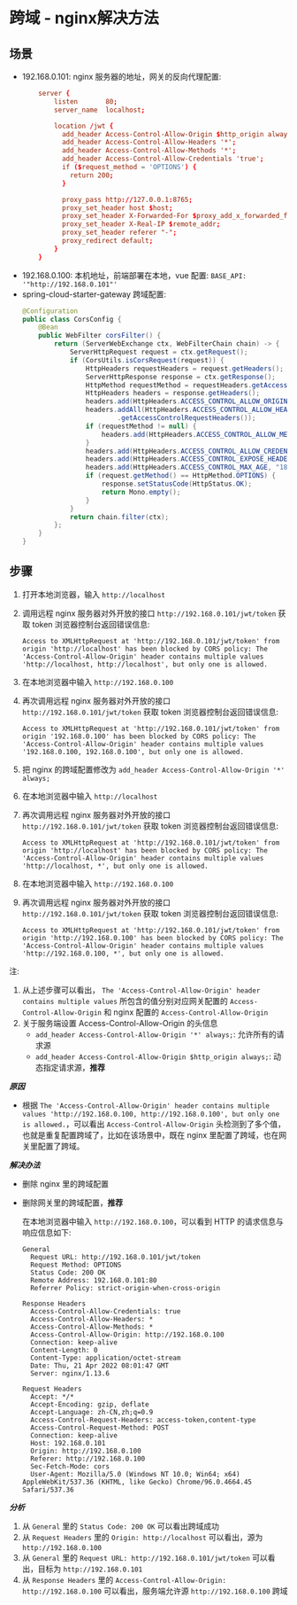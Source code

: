 # 跨域 - nginx解决方法

## 场景

- 192.168.0.101: nginx 服务器的地址，网关的反向代理配置:
    ```conf
        server {
            listen       80;
            server_name  localhost;

            location /jwt {
              add_header Access-Control-Allow-Origin $http_origin always;
              add_header Access-Control-Allow-Headers '*';
              add_header Access-Control-Allow-Methods '*';
              add_header Access-Control-Allow-Credentials 'true';
              if ($request_method = 'OPTIONS') {
              	return 200;
              }

              proxy_pass http://127.0.0.1:8765;
              proxy_set_header host $host;
              proxy_set_header X-Forwarded-For $proxy_add_x_forwarded_for;
              proxy_set_header X-Real-IP $remote_addr;
              proxy_set_header referer "-";
              proxy_redirect default;
            }
        }
    ```
- 192.168.0.100: 本机地址，前端部署在本地，vue 配置: ```BASE_API: '"http://192.168.0.101"'```
- spring-cloud-starter-gateway 跨域配置:
    ```java
    @Configuration
    public class CorsConfig {
        @Bean
        public WebFilter corsFilter() {
            return (ServerWebExchange ctx, WebFilterChain chain) -> {
                ServerHttpRequest request = ctx.getRequest();
                if (CorsUtils.isCorsRequest(request)) {
                    HttpHeaders requestHeaders = request.getHeaders();
                    ServerHttpResponse response = ctx.getResponse();
                    HttpMethod requestMethod = requestHeaders.getAccessControlRequestMethod();
                    HttpHeaders headers = response.getHeaders();
                    headers.add(HttpHeaders.ACCESS_CONTROL_ALLOW_ORIGIN, requestHeaders.getOrigin());
                    headers.addAll(HttpHeaders.ACCESS_CONTROL_ALLOW_HEADERS, requestHeaders
                            .getAccessControlRequestHeaders());
                    if (requestMethod != null) {
                        headers.add(HttpHeaders.ACCESS_CONTROL_ALLOW_METHODS, requestMethod.name());
                    }
                    headers.add(HttpHeaders.ACCESS_CONTROL_ALLOW_CREDENTIALS, "true");
                    headers.add(HttpHeaders.ACCESS_CONTROL_EXPOSE_HEADERS, "*");
                    headers.add(HttpHeaders.ACCESS_CONTROL_MAX_AGE, "18000L");
                    if (request.getMethod() == HttpMethod.OPTIONS) {
                        response.setStatusCode(HttpStatus.OK);
                        return Mono.empty();
                    }
                }
                return chain.filter(ctx);
            };
        }
    }
    ```

## 步骤

1. 打开本地浏览器，输入 ```http://localhost```
2. 调用远程 nginx 服务器对外开放的接口 ```http://192.168.0.101/jwt/token``` 获取 token
    浏览器控制台返回错误信息:

    ```
    Access to XMLHttpRequest at 'http://192.168.0.101/jwt/token' from origin 'http://localhost' has been blocked by CORS policy: The 'Access-Control-Allow-Origin' header contains multiple values 'http://localhost, http://localhost', but only one is allowed.
    ```
3. 在本地浏览器中输入 ```http://192.168.0.100```
4. 再次调用远程 nginx 服务器对外开放的接口 ```http://192.168.0.101/jwt/token``` 获取 token
    浏览器控制台返回错误信息:

    ```
    Access to XMLHttpRequest at 'http://192.168.0.101/jwt/token' from origin '192.168.0.100' has been blocked by CORS policy: The 'Access-Control-Allow-Origin' header contains multiple values '192.168.0.100, 192.168.0.100', but only one is allowed.
    ```
5. 把 nginx 的跨域配置修改为 ```add_header Access-Control-Allow-Origin '*' always;```
6. 在本地浏览器中输入 ```http://localhost```
7. 再次调用远程 nginx 服务器对外开放的接口 ```http://192.168.0.101/jwt/token``` 获取 token
    浏览器控制台返回错误信息:

    ```
    Access to XMLHttpRequest at 'http://192.168.0.101/jwt/token' from origin 'http://localhost' has been blocked by CORS policy: The 'Access-Control-Allow-Origin' header contains multiple values 'http://localhost, *', but only one is allowed.
    ```
8. 在本地浏览器中输入 ```http://192.168.0.100```
9. 再次调用远程 nginx 服务器对外开放的接口 ```http://192.168.0.101/jwt/token``` 获取 token
    浏览器控制台返回错误信息:

    ```
    Access to XMLHttpRequest at 'http://192.168.0.101/jwt/token' from origin 'http://192.168.0.100' has been blocked by CORS policy: The 'Access-Control-Allow-Origin' header contains multiple values 'http://192.168.0.100, *', but only one is allowed.
    ```

注:

1. 从上述步骤可以看出， ```The 'Access-Control-Allow-Origin' header contains multiple values``` 所包含的值分别对应网关配置的 ```Access-Control-Allow-Origin``` 和 nginx 配置的  ```Access-Control-Allow-Origin```
2. 关于服务端设置 Access-Control-Allow-Origin 的头信息
   - ``add_header Access-Control-Allow-Origin '*' always;``: 允许所有的请求源
   - ``add_header Access-Control-Allow-Origin $http_origin always;``: 动态指定请求源，**推荐**

***原因***

- 根据 ```The 'Access-Control-Allow-Origin' header contains multiple values 'http://192.168.0.100, http://192.168.0.100', but only one is allowed.```，可以看出 ```Access-Control-Allow-Origin``` 头检测到了多个值，也就是重复配置跨域了，比如在该场景中，既在 nginx 里配置了跨域，也在网关里配置了跨域。

***解决办法***

- 删除 nginx 里的跨域配置
- 删除网关里的跨域配置，**推荐**

   在本地浏览器中输入 ```http://192.168.0.100```，可以看到 HTTP 的请求信息与响应信息如下:

   ```
   General
     Request URL: http://192.168.0.101/jwt/token
     Request Method: OPTIONS
     Status Code: 200 OK
     Remote Address: 192.168.0.101:80
     Referrer Policy: strict-origin-when-cross-origin

   Response Headers
     Access-Control-Allow-Credentials: true
     Access-Control-Allow-Headers: *
     Access-Control-Allow-Methods: *
     Access-Control-Allow-Origin: http://192.168.0.100
     Connection: keep-alive
     Content-Length: 0
     Content-Type: application/octet-stream
     Date: Thu, 21 Apr 2022 08:01:47 GMT
     Server: nginx/1.13.6

   Request Headers
     Accept: */*
     Accept-Encoding: gzip, deflate
     Accept-Language: zh-CN,zh;q=0.9
     Access-Control-Request-Headers: access-token,content-type
     Access-Control-Request-Method: POST
     Connection: keep-alive
     Host: 192.168.0.101
     Origin: http://192.168.0.100
     Referer: http://192.168.0.100
     Sec-Fetch-Mode: cors
     User-Agent: Mozilla/5.0 (Windows NT 10.0; Win64; x64) AppleWebKit/537.36 (KHTML, like Gecko) Chrome/96.0.4664.45 Safari/537.36
   ```

***分析***

1. 从 ```General``` 里的 ```Status Code: 200 OK``` 可以看出跨域成功
2. 从 ```Request Headers``` 里的 ```Origin: http://localhost``` 可以看出，源为 ```http://192.168.0.100```
3. 从 ```General``` 里的 ```Request URL: http://192.168.0.101/jwt/token``` 可以看出，目标为 ```http://192.168.0.101```
4. 从 ```Response Headers``` 里的 ```Access-Control-Allow-Origin: http://192.168.0.100``` 可以看出，服务端允许源 ```http://192.168.0.100``` 跨域

